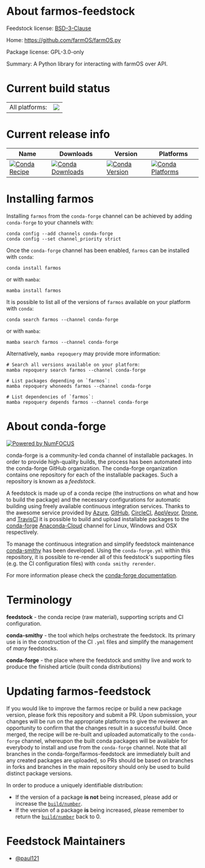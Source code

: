 About farmos-feedstock
======================

Feedstock license: [BSD-3-Clause](https://github.com/conda-forge/farmos-feedstock/blob/main/LICENSE.txt)

Home: https://github.com/farmOS/farmOS.py

Package license: GPL-3.0-only

Summary: A Python library for interacting with farmOS over API.

Current build status
====================


<table><tr><td>All platforms:</td>
    <td>
      <a href="https://dev.azure.com/conda-forge/feedstock-builds/_build/latest?definitionId=12728&branchName=main">
        <img src="https://dev.azure.com/conda-forge/feedstock-builds/_apis/build/status/farmos-feedstock?branchName=main">
      </a>
    </td>
  </tr>
</table>

Current release info
====================

| Name | Downloads | Version | Platforms |
| --- | --- | --- | --- |
| [![Conda Recipe](https://img.shields.io/badge/recipe-farmos-green.svg)](https://anaconda.org/conda-forge/farmos) | [![Conda Downloads](https://img.shields.io/conda/dn/conda-forge/farmos.svg)](https://anaconda.org/conda-forge/farmos) | [![Conda Version](https://img.shields.io/conda/vn/conda-forge/farmos.svg)](https://anaconda.org/conda-forge/farmos) | [![Conda Platforms](https://img.shields.io/conda/pn/conda-forge/farmos.svg)](https://anaconda.org/conda-forge/farmos) |

Installing farmos
=================

Installing `farmos` from the `conda-forge` channel can be achieved by adding `conda-forge` to your channels with:

```
conda config --add channels conda-forge
conda config --set channel_priority strict
```

Once the `conda-forge` channel has been enabled, `farmos` can be installed with `conda`:

```
conda install farmos
```

or with `mamba`:

```
mamba install farmos
```

It is possible to list all of the versions of `farmos` available on your platform with `conda`:

```
conda search farmos --channel conda-forge
```

or with `mamba`:

```
mamba search farmos --channel conda-forge
```

Alternatively, `mamba repoquery` may provide more information:

```
# Search all versions available on your platform:
mamba repoquery search farmos --channel conda-forge

# List packages depending on `farmos`:
mamba repoquery whoneeds farmos --channel conda-forge

# List dependencies of `farmos`:
mamba repoquery depends farmos --channel conda-forge
```


About conda-forge
=================

[![Powered by
NumFOCUS](https://img.shields.io/badge/powered%20by-NumFOCUS-orange.svg?style=flat&colorA=E1523D&colorB=007D8A)](https://numfocus.org)

conda-forge is a community-led conda channel of installable packages.
In order to provide high-quality builds, the process has been automated into the
conda-forge GitHub organization. The conda-forge organization contains one repository
for each of the installable packages. Such a repository is known as a *feedstock*.

A feedstock is made up of a conda recipe (the instructions on what and how to build
the package) and the necessary configurations for automatic building using freely
available continuous integration services. Thanks to the awesome service provided by
[Azure](https://azure.microsoft.com/en-us/services/devops/), [GitHub](https://github.com/),
[CircleCI](https://circleci.com/), [AppVeyor](https://www.appveyor.com/),
[Drone](https://cloud.drone.io/welcome), and [TravisCI](https://travis-ci.com/)
it is possible to build and upload installable packages to the
[conda-forge](https://anaconda.org/conda-forge) [Anaconda-Cloud](https://anaconda.org/)
channel for Linux, Windows and OSX respectively.

To manage the continuous integration and simplify feedstock maintenance
[conda-smithy](https://github.com/conda-forge/conda-smithy) has been developed.
Using the ``conda-forge.yml`` within this repository, it is possible to re-render all of
this feedstock's supporting files (e.g. the CI configuration files) with ``conda smithy rerender``.

For more information please check the [conda-forge documentation](https://conda-forge.org/docs/).

Terminology
===========

**feedstock** - the conda recipe (raw material), supporting scripts and CI configuration.

**conda-smithy** - the tool which helps orchestrate the feedstock.
                   Its primary use is in the construction of the CI ``.yml`` files
                   and simplify the management of *many* feedstocks.

**conda-forge** - the place where the feedstock and smithy live and work to
                  produce the finished article (built conda distributions)


Updating farmos-feedstock
=========================

If you would like to improve the farmos recipe or build a new
package version, please fork this repository and submit a PR. Upon submission,
your changes will be run on the appropriate platforms to give the reviewer an
opportunity to confirm that the changes result in a successful build. Once
merged, the recipe will be re-built and uploaded automatically to the
`conda-forge` channel, whereupon the built conda packages will be available for
everybody to install and use from the `conda-forge` channel.
Note that all branches in the conda-forge/farmos-feedstock are
immediately built and any created packages are uploaded, so PRs should be based
on branches in forks and branches in the main repository should only be used to
build distinct package versions.

In order to produce a uniquely identifiable distribution:
 * If the version of a package **is not** being increased, please add or increase
   the [``build/number``](https://docs.conda.io/projects/conda-build/en/latest/resources/define-metadata.html#build-number-and-string).
 * If the version of a package **is** being increased, please remember to return
   the [``build/number``](https://docs.conda.io/projects/conda-build/en/latest/resources/define-metadata.html#build-number-and-string)
   back to 0.

Feedstock Maintainers
=====================

* [@paul121](https://github.com/paul121/)

